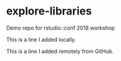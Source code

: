 # explore-libraries
Demo repo for rstudio::conf 2018 workshop

This is a line I added locally.

This is a line I added remotely from GitHub.
